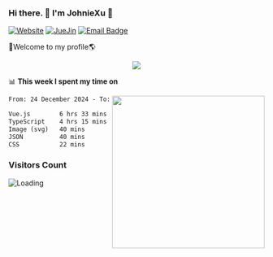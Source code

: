 ### Hi there. 👋 I'm JohnieXu :lemon:

[![Website](https://img.shields.io/badge/-Website-c14438?style=flat-square&logo=w&logoColor=white)](https://johniexu.github.io/)
[![JueJin](https://img.shields.io/badge/-JueJin-c14438?style=flat-square&logo=j&logoColor=white)](https://juejin.cn/user/2277843822444958)
[![Email Badge](https://img.shields.io/badge/-Email-c14438?style=flat-square&logo=Email&logoColor=white&link=mailto:281910378@qq.com)](mailto:281910378@qq.com)

🚀Welcome to my profile🌎

<center>
<img align='center' src="https://images.unsplash.com/photo-1690689636978-90d0f3592791?ixlib=rb-4.0.3&ixid=M3wxMjA3fDB8MHxwaG90by1wYWdlfHx8fGVufDB8fHx8fA%3D%3D&auto=format&fit=crop&w=2070&q=80">
</center>

📊 **This week I spent my time on**

<img align='right' width="300" src="https://github-readme-stats.vercel.app/api?username=JohnieXu&show_icons=true&title_color=fff&icon_color=79ff97&text_color=9f9f9f&bg_color=151515&count_private=true">

<!--START_SECTION:waka-->

```txt
From: 24 December 2024 - To: 31 December 2024

Vue.js        6 hrs 33 mins   ████████████▒░░░░░░░░░░░░   48.75 %
TypeScript    4 hrs 15 mins   ████████░░░░░░░░░░░░░░░░░   31.65 %
Image (svg)   40 mins         █▒░░░░░░░░░░░░░░░░░░░░░░░   05.04 %
JSON          40 mins         █▒░░░░░░░░░░░░░░░░░░░░░░░   04.98 %
CSS           22 mins         ▓░░░░░░░░░░░░░░░░░░░░░░░░   02.77 %
```

<!--END_SECTION:waka-->

### Visitors Count
<img align="left" src = "https://profile-counter.glitch.me/JohnieXu/count.svg" alt ="Loading">
